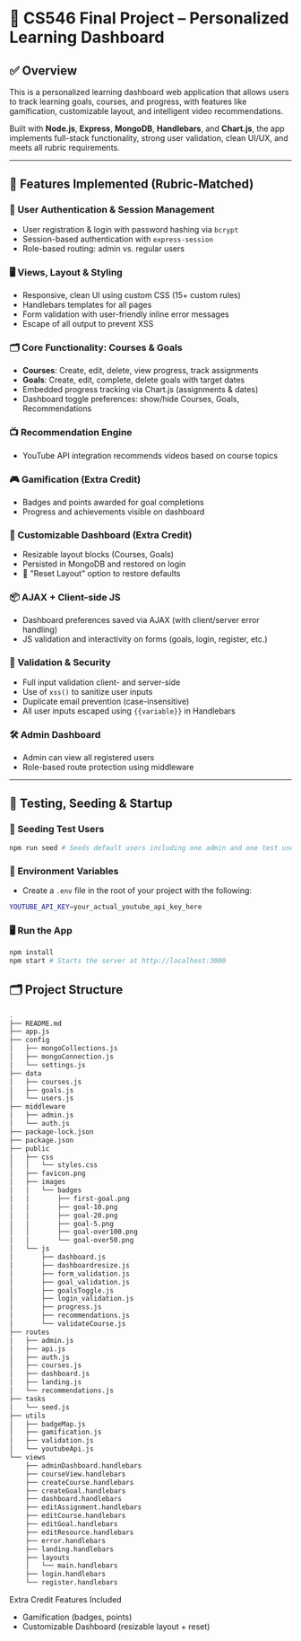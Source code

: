 # 📘 CS546 Final Project – Personalized Learning Dashboard

## ✅ Overview

This is a personalized learning dashboard web application that allows users to track learning goals, courses, and progress, with features like gamification, customizable layout, and intelligent video recommendations.

Built with **Node.js**, **Express**, **MongoDB**, **Handlebars**, and **Chart.js**, the app implements full-stack functionality, strong user validation, clean UI/UX, and meets all rubric requirements.

---

## 🚀 Features Implemented (Rubric-Matched)

### 🔐 User Authentication & Session Management

- User registration & login with password hashing via `bcrypt`
- Session-based authentication with `express-session`
- Role-based routing: admin vs. regular users

### 🖥️ Views, Layout & Styling

- Responsive, clean UI using custom CSS (15+ custom rules)
- Handlebars templates for all pages
- Form validation with user-friendly inline error messages
- Escape of all output to prevent XSS

### 🗂️ Core Functionality: Courses & Goals

- **Courses**: Create, edit, delete, view progress, track assignments
- **Goals**: Create, edit, complete, delete goals with target dates
- Embedded progress tracking via Chart.js (assignments & dates)
- Dashboard toggle preferences: show/hide Courses, Goals, Recommendations

### 📺 Recommendation Engine

- YouTube API integration recommends videos based on course topics

### 🎮 Gamification (Extra Credit)

- Badges and points awarded for goal completions
- Progress and achievements visible on dashboard

### 🧩 Customizable Dashboard (Extra Credit)

- Resizable layout blocks (Courses, Goals)
- Persisted in MongoDB and restored on login
- 🔄 "Reset Layout" option to restore defaults

### 📦 AJAX + Client-side JS

- Dashboard preferences saved via AJAX (with client/server error handling)
- JS validation and interactivity on forms (goals, login, register, etc.)

### 🧪 Validation & Security

- Full input validation client- and server-side
- Use of `xss()` to sanitize user inputs
- Duplicate email prevention (case-insensitive)
- All user inputs escaped using `{{variable}}` in Handlebars

### 🛠️ Admin Dashboard

- Admin can view all registered users
- Role-based route protection using middleware

---

## 🧪 Testing, Seeding & Startup

### 🧬 Seeding Test Users

```bash
npm run seed # Seeds default users including one admin and one test user
```

### 🔐 Environment Variables

- Create a `.env` file in the root of your project with the following:

```bash
YOUTUBE_API_KEY=your_actual_youtube_api_key_here
```

### 🖥️  Run the App

```bash
npm install
npm start # Starts the server at http://localhost:3000
```

## 🗂️ Project Structure

```bash
.
├── README.md
├── app.js
├── config
│   ├── mongoCollections.js
│   ├── mongoConnection.js
│   └── settings.js
├── data
│   ├── courses.js
│   ├── goals.js
│   └── users.js
├── middleware
│   ├── admin.js
│   └── auth.js
├── package-lock.json
├── package.json
├── public
│   ├── css
│   │   └── styles.css
│   ├── favicon.png
│   ├── images
│   │   └── badges
│   │       ├── first-goal.png
│   │       ├── goal-10.png
│   │       ├── goal-20.png
│   │       ├── goal-5.png
│   │       ├── goal-over100.png
│   │       └── goal-over50.png
│   └── js
│       ├── dashboard.js
│       ├── dashboardresize.js
│       ├── form_validation.js
│       ├── goal_validation.js
│       ├── goalsToggle.js
│       ├── login_validation.js
│       ├── progress.js
│       ├── recommendations.js
│       └── validateCourse.js
├── routes
│   ├── admin.js
│   ├── api.js
│   ├── auth.js
│   ├── courses.js
│   ├── dashboard.js
│   ├── landing.js
│   └── recommendations.js
├── tasks
│   └── seed.js
├── utils
│   ├── badgeMap.js
│   ├── gamification.js
│   ├── validation.js
│   └── youtubeApi.js
└── views
    ├── adminDashboard.handlebars
    ├── courseView.handlebars
    ├── createCourse.handlebars
    ├── createGoal.handlebars
    ├── dashboard.handlebars
    ├── editAssignment.handlebars
    ├── editCourse.handlebars
    ├── editGoal.handlebars
    ├── editResource.handlebars
    ├── error.handlebars
    ├── landing.handlebars
    ├── layouts
    │   └── main.handlebars
    ├── login.handlebars
    └── register.handlebars
```

Extra Credit Features Included

- Gamification (badges, points)
- Customizable Dashboard (resizable layout + reset)
